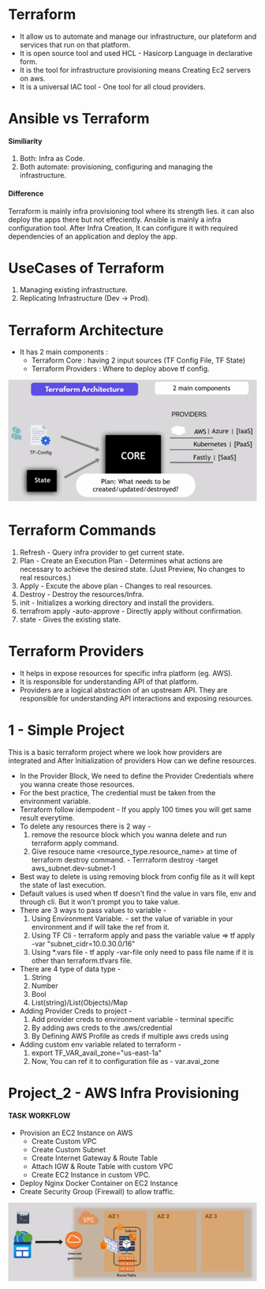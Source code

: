 Terraform 
===========
- It allow us to automate and manage our infrastructure, our plateform and services that run on that platform.
- It is open source tool and used HCL - Hasicorp Language in declarative form.
- It is the tool for infrastructure provisioning means Creating Ec2 servers on aws.
- It is a universal IAC tool - One tool for all cloud providers.

Ansible vs Terraform 
=====================
#### Similiarity
1. Both: Infra as Code.
2. Both automate: provisioning, configuring and managing the infrastructure.
#### Difference
Terraform is mainly infra provisioning tool where its strength lies. it can also deploy the apps there but not effeciently.
Ansible is mainly a infra configuration tool. After Infra Creation, It can configure it with required dependencies of an application and deploy the app.

UseCases of Terraform
======================
1. Managing existing infrastructure.
2. Replicating Infrastructure (Dev -> Prod).

Terraform Architecture
======================
- It has 2 main components :
    - Terraform Core : having 2 input sources (TF Config File, TF State)
    - Terraform Providers : Where to deploy above tf config.

![Terraform-Architecture](https://github.com/nirdeshkumar02/Terraform-Learning/blob/master/tf-architecture.png)

Terraform Commands
===================
1. Refresh - Query infra provider to get current state.
2. Plan - Create an Execution Plan - Determines what actions are necessary to achieve the desired state. (Just Preview, No changes to real resources.)
3. Apply - Excute the above plan - Changes to real resources.
4. Destroy - Destroy the resources/Infra.
5. init - Initializes a working directory and install the providers.
6. terrafrom apply -auto-approve - Directly apply without confirmation.
7. state - Gives the existing state.

Terraform Providers
====================
- It helps in expose resources for specific infra platform (eg. AWS).
- It is responsible for understanding API of that platform.
- Providers are a logical abstraction of an upstream API. They are responsible for understanding API interactions and exposing resources.

1 - Simple Project 
===================
This is a basic terraform project where we look how providers are integrated and After Initialization of providers How can we define resources.
- In the Provider Block, We need to define the Provider Credentials where you wanna create those resources.
- For the best practice, The credential must be taken from the environment variable.
- Terraform follow idempodent - If you apply 100 times you will get same result everytime.
- To delete any resources there is 2 way -
    1. remove the resource block which you wanna delete and run terraform apply command.
    2. Give resouce name <resource_type.resource_name> at time of terraform destroy command. - Terrraform destroy -target aws_subnet.dev-subnet-1
- Best way to delete is using removing block from config file as it will kept the state of last execution.
- Default values is used when tf doesn't find the value in vars file, env and through cli. But it won't prompt you to take value.
- There are 3 ways to pass values to variable -
    1. Using Environment Variable. - set the value of variable in your environment and if will take the ref from it.
    2. Using TF Cli - terraform apply and pass the variable value => tf apply -var "subnet_cidr=10.0.30.0/16"
    3. Using *.vars file - tf apply -var-file <file name> only need to pass file name if it is other than terraform.tfvars file.
- There are 4 type of data type -
    1. String
    2. Number
    3. Bool
    4. List(string)/List(Objects)/Map
- Adding Provider Creds to project - 
    1. Add provider creds to environment variable - terminal specific
    2. By adding aws creds to the .aws/credential 
    3. By Defining AWS Profile as creds if multiple aws creds using 
- Adding custom env variable related to terraform -
    1. export TF_VAR_avail_zone="us-east-1a"
    2. Now, You can ref it to configuration file as - var.avai_zone

Project_2 - AWS Infra Provisioning
=======================================
#### TASK WORKFLOW 
- Provision an EC2 Instance on AWS
    - Create Custom VPC
    - Create Custom Subnet 
    - Create Internet Gateway & Route Table
    - Attach IGW & Route Table with custom VPC
    - Create EC2 Instance in custom VPC.
- Deploy Nginx Docker Container on EC2 Instance
- Create Security Group (Firewall) to allow traffic.

![Project-2-Task-Workflow](https://github.com/nirdeshkumar02/Terraform-Learning/blob/master/project-2.png)

